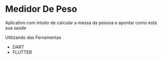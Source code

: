 # Medidor De Peso

Aplicativo com intuito de calcular a massa da pessoa e apontar como está sua saúde 

Utilizando das Ferramentas

* DART
* FLUTTER

